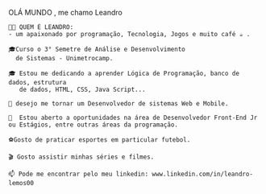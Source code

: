    OLÁ MUNDO , me chamo Leandro

    👨‍💼 QUEM É LEANDRO:                      
    - um apaixonado por programação, Tecnologia, Jogos e muito café ☕ .

    🎓Curso o 3° Semetre de Análise e Desenvolvimento 
      de Sistemas - Unimetrocamp.

    🎓 Estou me dedicando a aprender Lógica de Programação, banco de dados, estrutura
       de dados, HTML, CSS, Java Script...

    👀 desejo me tornar um Desenvolvedor de sistemas Web e Mobile.

    💼  Estou aberto a oportunidades na área de Desenvolvedor Front-End Jr ou Estágios, entre outras áreas da programação.

    ⚽Gosto de praticar esportes em particular futebol.
    
    🎬 Gosto assistir minhas séries e filmes.   

    📫 Pode me encontrar pelo meu linkedin: www.linkedin.com/in/leandro-lemos00


    

<!---
LeandroDev00/LeandroDev00 is a ✨ special ✨ repository because its `README.md` (this file) appears on your GitHub profile.
You can click the Preview link to take a look at your changes.
--->
